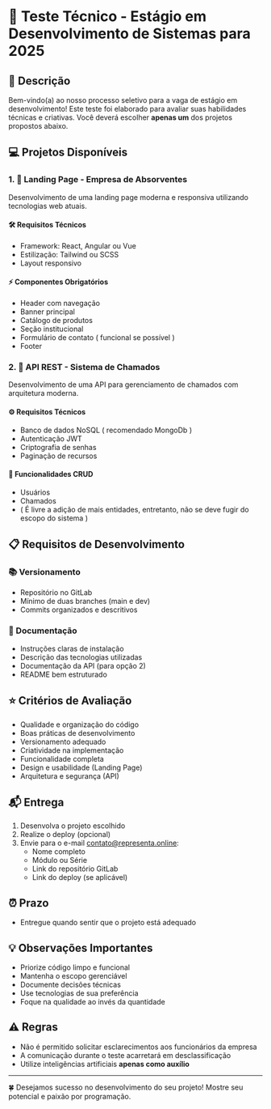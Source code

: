 # 🎯 Teste Técnico - Estágio em Desenvolvimento de Sistemas para 2025

## 📝 Descrição
Bem-vindo(a) ao nosso processo seletivo para a vaga de estágio em desenvolvimento! Este teste foi elaborado para avaliar suas habilidades técnicas e criativas. Você deverá escolher **apenas um** dos projetos propostos abaixo.

## 💻 Projetos Disponíveis

### 1. 🎨 Landing Page - Empresa de Absorventes
Desenvolvimento de uma landing page moderna e responsiva utilizando tecnologias web atuais.

#### 🛠️ Requisitos Técnicos
- Framework: React, Angular ou Vue
- Estilização: Tailwind ou SCSS
- Layout responsivo

#### ⚡ Componentes Obrigatórios
- Header com navegação
- Banner principal
- Catálogo de produtos
- Seção institucional
- Formulário de contato ( funcional se possível ) 
- Footer

### 2. 🔧 API REST - Sistema de Chamados
Desenvolvimento de uma API para gerenciamento de chamados com arquitetura moderna.

#### ⚙️ Requisitos Técnicos
- Banco de dados NoSQL ( recomendado MongoDb )
- Autenticação JWT
- Criptografia de senhas
- Paginação de recursos

#### 🔄 Funcionalidades CRUD
- Usuários
- Chamados
- ( É livre a adição de mais entidades, entretanto, não se deve fugir do escopo do sistema )

## 📋 Requisitos de Desenvolvimento

### 📚 Versionamento
- Repositório no GitLab
- Mínimo de duas branches (main e dev)
- Commits organizados e descritivos

### 📖 Documentação
- Instruções claras de instalação
- Descrição das tecnologias utilizadas
- Documentação da API (para opção 2)
- README bem estruturado

## ⭐ Critérios de Avaliação
- Qualidade e organização do código
- Boas práticas de desenvolvimento
- Versionamento adequado
- Criatividade na implementação
- Funcionalidade completa
- Design e usabilidade (Landing Page)
- Arquitetura e segurança (API)

## 📬 Entrega
1. Desenvolva o projeto escolhido
2. Realize o deploy (opcional)
3. Envie para o e-mail contato@representa.online:
   - Nome completo
   - Módulo ou Série
   - Link do repositório GitLab
   - Link do deploy (se aplicável)

## ⏰ Prazo
- Entregue quando sentir que o projeto está adequado

## 💡 Observações Importantes
- Priorize código limpo e funcional
- Mantenha o escopo gerenciável
- Documente decisões técnicas
- Use tecnologias de sua preferência
- Foque na qualidade ao invés da quantidade

## ⚠️ Regras
- Não é permitido solicitar esclarecimentos aos funcionários da empresa
- A comunicação durante o teste acarretará em desclassificação
- Utilize inteligências artificiais **apenas como auxílio**

---

🍀 Desejamos sucesso no desenvolvimento do seu projeto! Mostre seu potencial e paixão por programação.
